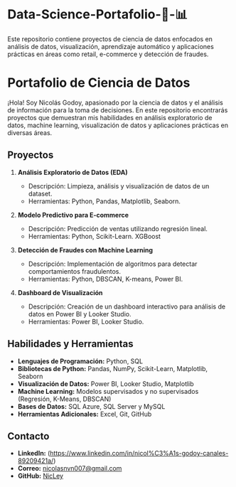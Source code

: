 # Data-Science-Portafolio-🧠-📊
Este repositorio contiene proyectos de ciencia de datos enfocados en análisis de datos, visualización, aprendizaje automático y aplicaciones prácticas en áreas como retail, e-commerce y detección de fraudes.
# Portafolio de Ciencia de Datos
¡Hola! Soy Nicolás Godoy, apasionado por la ciencia de datos y el análisis de información para la toma de decisiones. En este repositorio encontrarás proyectos que demuestran mis habilidades en análisis exploratorio de datos, machine learning, visualización de datos y aplicaciones prácticas en diversas áreas.
## Proyectos
1. **Análisis Exploratorio de Datos (EDA)**
   - Descripción: Limpieza, análisis y visualización de datos de un dataset.
   - Herramientas: Python, Pandas, Matplotlib, Seaborn.

2. **Modelo Predictivo para E-commerce**
   - Descripción: Predicción de ventas utilizando regresión lineal.
   - Herramientas: Python, Scikit-Learn. XGBoost

3. **Detección de Fraudes con Machine Learning**
   - Descripción: Implementación de algoritmos para detectar comportamientos fraudulentos.
   - Herramientas: Python, DBSCAN, K-means, Power BI.

4. **Dashboard de Visualización**
   - Descripción: Creación de un dashboard interactivo para análisis de datos en Power BI y Looker Studio.
   - Herramientas: Power BI, Looker Studio.
## Habilidades y Herramientas
- **Lenguajes de Programación:** Python, SQL
- **Bibliotecas de Python:** Pandas, NumPy, Scikit-Learn, Matplotlib, Seaborn
- **Visualización de Datos:** Power BI, Looker Studio, Matplotlib
- **Machine Learning:** Modelos supervisados y no supervisados (Regresión, K-Means, DBSCAN)
- **Bases de Datos:** SQL Azure, SQL Server y MySQL
- **Herramientas Adicionales:** Excel, Git, GitHub
## Contacto
- **LinkedIn:** (https://www.linkedin.com/in/nicol%C3%A1s-godoy-canales-89209421a/)
- **Correo:** nicolasnvn007@gmail.com
- **GitHub:** [NicLey](https://github.com/NicLey)

